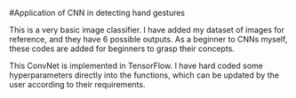 #Application of CNN in detecting hand gestures

This is a very basic image classifier. I have added my dataset of images for reference, and they have 6 possible outputs. As a beginner to CNNs myself, these codes are added for beginners to grasp their concepts.

This ConvNet is implemented in TensorFlow. 
I have hard coded some hyperparameters directly into the functions, which can be updated by the user according to their requirements.